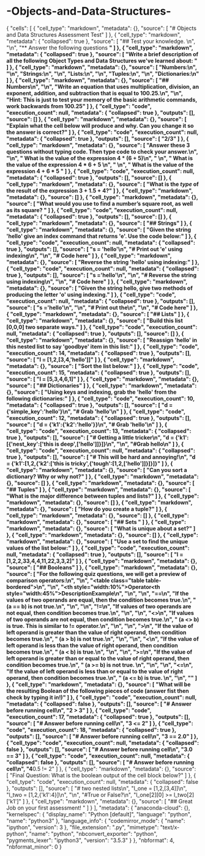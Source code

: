 # -Objects-and-Data-Structures-
{
 "cells": [
  {
   "cell_type": "markdown",
   "metadata": {},
   "source": [
    "# Objects and Data Structures Assessment Test"
   ]
  },
  {
   "cell_type": "markdown",
   "metadata": {
    "collapsed": true
   },
   "source": [
    "## Test your knowledge. \n",
    "\n",
    "** Answer the following questions **"
   ]
  },
  {
   "cell_type": "markdown",
   "metadata": {
    "collapsed": true
   },
   "source": [
    "Write a brief description of all the following Object Types and Data Structures we've learned about: "
   ]
  },
  {
   "cell_type": "markdown",
   "metadata": {},
   "source": [
    "Numbers:\n",
    "\n",
    "Strings:\n",
    "\n",
    "Lists:\n",
    "\n",
    "Tuples:\n",
    "\n",
    "Dictionaries:\n"
   ]
  },
  {
   "cell_type": "markdown",
   "metadata": {},
   "source": [
    "## Numbers\n",
    "\n",
    "Write an equation that uses multiplication, division, an exponent, addition, and subtraction that is equal to 100.25.\n",
    "\n",
    "Hint: This is just to test your memory of the basic arithmetic commands, work backwards from 100.25"
   ]
  },
  {
   "cell_type": "code",
   "execution_count": null,
   "metadata": {
    "collapsed": true
   },
   "outputs": [],
   "source": []
  },
  {
   "cell_type": "markdown",
   "metadata": {},
   "source": [
    "Explain what the cell below will produce and why. Can you change it so the answer is correct?"
   ]
  },
  {
   "cell_type": "code",
   "execution_count": null,
   "metadata": {
    "collapsed": true
   },
   "outputs": [],
   "source": [
    "2/3"
   ]
  },
  {
   "cell_type": "markdown",
   "metadata": {},
   "source": [
    "Answer these 3 questions without typing code. Then type code to check your answer.\n",
    "\n",
    "    What is the value of the expression 4 * (6 + 5)\n",
    "    \n",
    "    What is the value of the expression 4 * 6 + 5 \n",
    "    \n",
    "    What is the value of the expression 4 + 6 * 5 "
   ]
  },
  {
   "cell_type": "code",
   "execution_count": null,
   "metadata": {
    "collapsed": true
   },
   "outputs": [],
   "source": []
  },
  {
   "cell_type": "markdown",
   "metadata": {},
   "source": [
    "What is the *type* of the result of the expression 3 + 1.5 + 4?"
   ]
  },
  {
   "cell_type": "markdown",
   "metadata": {},
   "source": []
  },
  {
   "cell_type": "markdown",
   "metadata": {},
   "source": [
    "What would you use to find a number’s square root, as well as its square? "
   ]
  },
  {
   "cell_type": "code",
   "execution_count": null,
   "metadata": {
    "collapsed": true
   },
   "outputs": [],
   "source": []
  },
  {
   "cell_type": "markdown",
   "metadata": {},
   "source": [
    "## Strings"
   ]
  },
  {
   "cell_type": "markdown",
   "metadata": {},
   "source": [
    "Given the string 'hello' give an index command that returns 'e'. Use the code below:"
   ]
  },
  {
   "cell_type": "code",
   "execution_count": null,
   "metadata": {
    "collapsed": true
   },
   "outputs": [],
   "source": [
    "s = 'hello'\n",
    "# Print out 'e' using indexing\n",
    "\n",
    "# Code here"
   ]
  },
  {
   "cell_type": "markdown",
   "metadata": {},
   "source": [
    "Reverse the string 'hello' using indexing:"
   ]
  },
  {
   "cell_type": "code",
   "execution_count": null,
   "metadata": {
    "collapsed": true
   },
   "outputs": [],
   "source": [
    "s ='hello'\n",
    "\n",
    "# Reverse the string using indexing\n",
    "\n",
    "# Code here"
   ]
  },
  {
   "cell_type": "markdown",
   "metadata": {},
   "source": [
    "Given the string hello, give two methods of producing the letter 'o' using indexing."
   ]
  },
  {
   "cell_type": "code",
   "execution_count": null,
   "metadata": {
    "collapsed": true
   },
   "outputs": [],
   "source": [
    "s ='hello'\n",
    "\n",
    "# Print out the\n",
    "\n",
    "# Code here"
   ]
  },
  {
   "cell_type": "markdown",
   "metadata": {},
   "source": [
    "## Lists"
   ]
  },
  {
   "cell_type": "markdown",
   "metadata": {},
   "source": [
    "Build this list [0,0,0] two separate ways."
   ]
  },
  {
   "cell_type": "code",
   "execution_count": null,
   "metadata": {
    "collapsed": true
   },
   "outputs": [],
   "source": []
  },
  {
   "cell_type": "markdown",
   "metadata": {},
   "source": [
    "Reassign 'hello' in this nested list to say 'goodbye' item in this list:"
   ]
  },
  {
   "cell_type": "code",
   "execution_count": 14,
   "metadata": {
    "collapsed": true
   },
   "outputs": [],
   "source": [
    "l = [1,2,[3,4,'hello']]"
   ]
  },
  {
   "cell_type": "markdown",
   "metadata": {},
   "source": [
    "Sort the list below:"
   ]
  },
  {
   "cell_type": "code",
   "execution_count": 15,
   "metadata": {
    "collapsed": true
   },
   "outputs": [],
   "source": [
    "l = [5,3,4,6,1]"
   ]
  },
  {
   "cell_type": "markdown",
   "metadata": {},
   "source": [
    "## Dictionaries"
   ]
  },
  {
   "cell_type": "markdown",
   "metadata": {},
   "source": [
    "Using keys and indexing, grab the 'hello' from the following dictionaries:"
   ]
  },
  {
   "cell_type": "code",
   "execution_count": 10,
   "metadata": {
    "collapsed": true
   },
   "outputs": [],
   "source": [
    "d = {'simple_key':'hello'}\n",
    "# Grab 'hello'\n"
   ]
  },
  {
   "cell_type": "code",
   "execution_count": 12,
   "metadata": {
    "collapsed": true
   },
   "outputs": [],
   "source": [
    "d = {'k1':{'k2':'hello'}}\n",
    "# Grab 'hello'\n"
   ]
  },
  {
   "cell_type": "code",
   "execution_count": 13,
   "metadata": {
    "collapsed": true
   },
   "outputs": [],
   "source": [
    "# Getting a little tricker\n",
    "d = {'k1':[{'nest_key':['this is deep',['hello']]}]}\n",
    "\n",
    "#Grab hello\n"
   ]
  },
  {
   "cell_type": "code",
   "execution_count": null,
   "metadata": {
    "collapsed": true
   },
   "outputs": [],
   "source": [
    "# This will be hard and annoying!\n",
    "d = {'k1':[1,2,{'k2':['this is tricky',{'tough':[1,2,['hello']]}]}]}"
   ]
  },
  {
   "cell_type": "markdown",
   "metadata": {},
   "source": [
    "Can you sort a dictionary? Why or why not?"
   ]
  },
  {
   "cell_type": "markdown",
   "metadata": {},
   "source": []
  },
  {
   "cell_type": "markdown",
   "metadata": {},
   "source": [
    "## Tuples"
   ]
  },
  {
   "cell_type": "markdown",
   "metadata": {},
   "source": [
    "What is the major difference between tuples and lists?"
   ]
  },
  {
   "cell_type": "markdown",
   "metadata": {},
   "source": []
  },
  {
   "cell_type": "markdown",
   "metadata": {},
   "source": [
    "How do you create a tuple?"
   ]
  },
  {
   "cell_type": "markdown",
   "metadata": {},
   "source": []
  },
  {
   "cell_type": "markdown",
   "metadata": {},
   "source": [
    "## Sets "
   ]
  },
  {
   "cell_type": "markdown",
   "metadata": {},
   "source": [
    "What is unique about a set?"
   ]
  },
  {
   "cell_type": "markdown",
   "metadata": {},
   "source": []
  },
  {
   "cell_type": "markdown",
   "metadata": {},
   "source": [
    "Use a set to find the unique values of the list below:"
   ]
  },
  {
   "cell_type": "code",
   "execution_count": null,
   "metadata": {
    "collapsed": true
   },
   "outputs": [],
   "source": [
    "l = [1,2,2,33,4,4,11,22,3,3,2]"
   ]
  },
  {
   "cell_type": "markdown",
   "metadata": {},
   "source": [
    "## Booleans"
   ]
  },
  {
   "cell_type": "markdown",
   "metadata": {},
   "source": [
    "For the following quiz questions, we will get a preview of comparison operators:\n",
    "\n",
    "<table class=\"table table-bordered\">\n",
    "<tr>\n",
    "<th style=\"width:10%\">Operator</th><th style=\"width:45%\">Description</th><th>Example</th>\n",
    "</tr>\n",
    "<tr>\n",
    "<td>==</td>\n",
    "<td>If the values of two operands are equal, then the condition becomes true.</td>\n",
    "<td> (a == b) is not true.</td>\n",
    "</tr>\n",
    "<tr>\n",
    "<td>!=</td>\n",
    "<td>If values of two operands are not equal, then condition becomes true.</td>\n",
    "</tr>\n",
    "<tr>\n",
    "<td>&lt;&gt;</td>\n",
    "<td>If values of two operands are not equal, then condition becomes true.</td>\n",
    "<td> (a &lt;&gt; b) is true. This is similar to != operator.</td>\n",
    "</tr>\n",
    "<tr>\n",
    "<td>&gt;</td>\n",
    "<td>If the value of left operand is greater than the value of right operand, then condition becomes true.</td>\n",
    "<td> (a &gt; b) is not true.</td>\n",
    "</tr>\n",
    "<tr>\n",
    "<td>&lt;</td>\n",
    "<td>If the value of left operand is less than the value of right operand, then condition becomes true.</td>\n",
    "<td> (a &lt; b) is true.</td>\n",
    "</tr>\n",
    "<tr>\n",
    "<td>&gt;=</td>\n",
    "<td>If the value of left operand is greater than or equal to the value of right operand, then condition becomes true.</td>\n",
    "<td> (a &gt;= b) is not true. </td>\n",
    "</tr>\n",
    "<tr>\n",
    "<td>&lt;=</td>\n",
    "<td>If the value of left operand is less than or equal to the value of right operand, then condition becomes true.</td>\n",
    "<td> (a &lt;= b) is true. </td>\n",
    "</tr>\n",
    "</table>"
   ]
  },
  {
   "cell_type": "markdown",
   "metadata": {},
   "source": [
    "What will be the resulting Boolean of the following pieces of code (answer fist then check by typing it in!)"
   ]
  },
  {
   "cell_type": "code",
   "execution_count": null,
   "metadata": {
    "collapsed": false
   },
   "outputs": [],
   "source": [
    "# Answer before running cell\n",
    "2 > 3"
   ]
  },
  {
   "cell_type": "code",
   "execution_count": 17,
   "metadata": {
    "collapsed": true
   },
   "outputs": [],
   "source": [
    "# Answer before running cell\n",
    "3 <= 2"
   ]
  },
  {
   "cell_type": "code",
   "execution_count": 18,
   "metadata": {
    "collapsed": true
   },
   "outputs": [],
   "source": [
    "# Answer before running cell\n",
    "3 == 2.0"
   ]
  },
  {
   "cell_type": "code",
   "execution_count": null,
   "metadata": {
    "collapsed": false
   },
   "outputs": [],
   "source": [
    "# Answer before running cell\n",
    "3.0 == 3"
   ]
  },
  {
   "cell_type": "code",
   "execution_count": null,
   "metadata": {
    "collapsed": false
   },
   "outputs": [],
   "source": [
    "# Answer before running cell\n",
    "4**0.5 != 2"
   ]
  },
  {
   "cell_type": "markdown",
   "metadata": {},
   "source": [
    "Final Question: What is the boolean output of the cell block below?"
   ]
  },
  {
   "cell_type": "code",
   "execution_count": null,
   "metadata": {
    "collapsed": false
   },
   "outputs": [],
   "source": [
    "# two nested lists\n",
    "l_one = [1,2,[3,4]]\n",
    "l_two = [1,2,{'k1':4}]\n",
    "\n",
    "#True or False?\n",
    "l_one[2][0] >= l_two[2]['k1']"
   ]
  },
  {
   "cell_type": "markdown",
   "metadata": {},
   "source": [
    "## Great Job on your first assessment! "
   ]
  }
 ],
 "metadata": {
  "anaconda-cloud": {},
  "kernelspec": {
   "display_name": "Python [default]",
   "language": "python",
   "name": "python3"
  },
  "language_info": {
   "codemirror_mode": {
    "name": "ipython",
    "version": 3
   },
   "file_extension": ".py",
   "mimetype": "text/x-python",
   "name": "python",
   "nbconvert_exporter": "python",
   "pygments_lexer": "ipython3",
   "version": "3.5.3"
  }
 },
 "nbformat": 4,
 "nbformat_minor": 0
}
